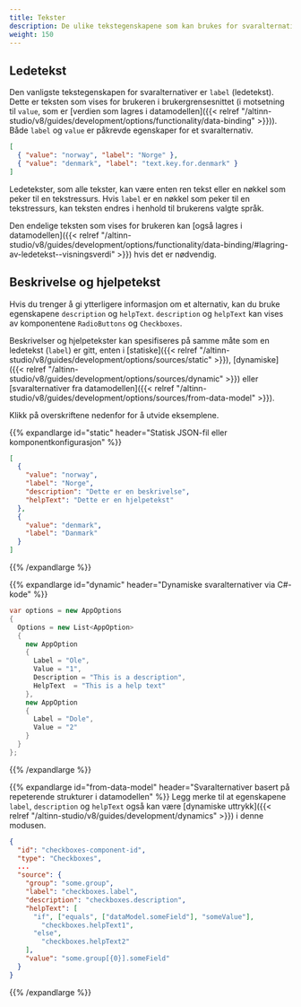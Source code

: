 ```yaml
---
title: Tekster
description: De ulike tekstegenskapene som kan brukes for svaralternativer
weight: 150
---
```


## Ledetekst

Den vanligste tekstegenskapen for svaralternativer er `label` (ledetekst). Dette er teksten som vises for brukeren i
brukergrensesnittet (i motsetning til `value`, som er [verdien som lagres i datamodellen]({{< relref "/altinn-studio/v8/guides/development/options/functionality/data-binding" >}})).
Både `label` og `value` er påkrevde egenskaper for et svaralternativ.

```json
[
  { "value": "norway", "label": "Norge" },
  { "value": "denmark", "label": "text.key.for.denmark" }
]
```

Ledetekster, som alle tekster, kan være enten ren tekst eller en nøkkel som peker til en tekstressurs. Hvis
`label` er en nøkkel som peker til en tekstressurs, kan teksten endres i henhold til brukerens valgte språk.

Den endelige teksten som vises for brukeren kan [også lagres i datamodellen]({{< relref "/altinn-studio/v8/guides/development/options/functionality/data-binding/#lagring-av-ledetekst--visningsverdi" >}}) hvis
det er nødvendig.

## Beskrivelse og hjelpetekst

Hvis du trenger å gi ytterligere informasjon om et alternativ, kan du bruke egenskapene `description` og `helpText`.
`description` og `helpText` kan vises av komponentene `RadioButtons` og `Checkboxes`.

Beskrivelser og hjelpetekster kan spesifiseres på samme måte som en ledetekst (`label`) er gitt, enten i
[statiske]({{< relref "/altinn-studio/v8/guides/development/options/sources/static" >}}), [dynamiske]({{< relref "/altinn-studio/v8/guides/development/options/sources/dynamic" >}}) eller
[svaralternativer fra datamodellen]({{< relref "/altinn-studio/v8/guides/development/options/sources/from-data-model" >}}).

Klikk på overskriftene nedenfor for å utvide eksemplene.

{{% expandlarge id="static" header="Statisk JSON-fil eller komponentkonfigurasjon" %}}
```json
[
  {
    "value": "norway",
    "label": "Norge",
    "description": "Dette er en beskrivelse",
    "helpText": "Dette er en hjelpetekst"
  },
  {
    "value": "denmark",
    "label": "Danmark"
  }
]
```
{{% /expandlarge %}}

{{% expandlarge id="dynamic" header="Dynamiske svaralternativer via C#-kode" %}}
```cs
var options = new AppOptions
{
  Options = new List<AppOption>
  {
    new AppOption
    {
      Label = "Ole",
      Value = "1",
      Description = "This is a description",
      HelpText  = "This is a help text"
    },
    new AppOption
    {
      Label = "Dole",
      Value = "2"
    }
  }
};
```
{{% /expandlarge %}}

{{% expandlarge id="from-data-model" header="Svaralternativer basert på repeterende strukturer i datamodellen" %}}
Legg merke til at egenskapene `label`, `description` og `helpText` også kan være [dynamiske uttrykk]({{< relref "/altinn-studio/v8/guides/development/dynamics" >}})
i denne modusen.

```json
{
  "id": "checkboxes-component-id",
  "type": "Checkboxes",
  ...
  "source": {
    "group": "some.group",
    "label": "checkboxes.label",
    "description": "checkboxes.description",
    "helpText": [
      "if", ["equals", ["dataModel.someField"], "someValue"],
        "checkboxes.helpText1",
      "else",
        "checkboxes.helpText2"
    ],
    "value": "some.group[{0}].someField"
  }
}
```
{{% /expandlarge %}}